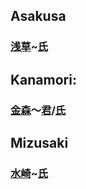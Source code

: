 ## Asakusa
### [浅](../Kanji/kanji-dict/浅.md)[草](../Kanji/kanji-dict/草.md)~[氏](../Kanji/kanji-dict/氏.md)

## Kanamori: 
### [金](../Kanji/kanji-dict/金.md)[森](../Vocabulary/森.md)〜[君](../Kanji/kanji-dict/君.md)/[氏](../Kanji/kanji-dict/氏.md)

## Mizusaki
### [水](../Vocabulary/水.md)[崎](../Kanji/kanji-dict/崎.md)~[氏](../Kanji/kanji-dict/氏.md)